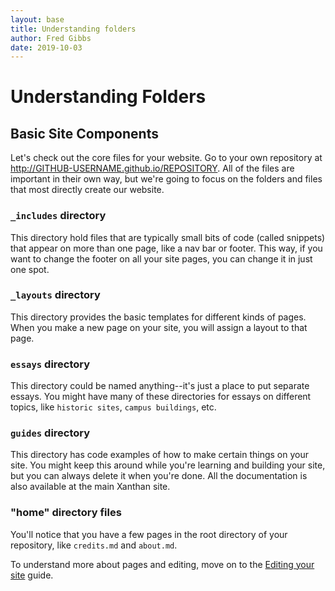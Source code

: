 ```yaml
---
layout: base
title: Understanding folders
author: Fred Gibbs
date: 2019-10-03
---
```


# Understanding Folders

## Basic Site Components
Let's check out the core files for your website. Go to your own repository at http://GITHUB-USERNAME.github.io/REPOSITORY. All of the files are important in their own way, but we're going to focus on the folders and files that most directly create our website.

### `_includes` directory
This directory hold files that are typically small bits of code (called snippets) that appear on more than one page, like a nav bar or footer. This way, if you want to change the footer on all your site pages, you can change it in just one spot.

### `_layouts` directory
This directory provides the basic templates for different kinds of pages. When you make a new page on your site, you will assign a layout to that page.

### `essays` directory
This directory could be named anything--it's just a place to put separate essays. You might have many of these directories for essays on different topics, like `historic sites`, `campus buildings`, etc.

### `guides` directory
This directory has code examples of how to make certain things on your site. You might keep this around while you're learning and building your site, but you can always delete it when you're done. All the documentation is also available at the main Xanthan site.


### "home" directory files
You'll notice that you have a few pages in the root directory of your repository, like `credits.md` and `about.md`. 


To understand more about pages and editing, move on to the [Editing your site](editing-your-site.md) guide.
